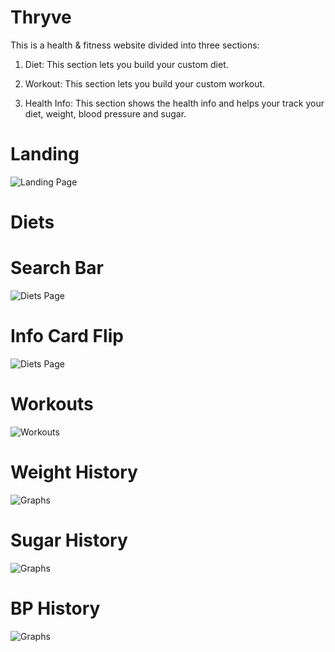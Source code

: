 # Thryve
This is a health & fitness website divided into three sections:
1. Diet:
This section lets you build your custom diet.

2. Workout:
This section lets you build your custom workout.

3. Health Info:
This section shows the health info and helps your track your diet, weight, blood pressure and sugar.

# Landing
![Landing Page](../master/Showcase/landing.png)

# Diets
# Search Bar
![Diets Page](../master/Showcase/diets_1.png)
# Info Card Flip
![Diets Page](../master/Showcase/diets_2.png)

# Workouts

![Workouts](../master/Showcase/workouts_1.png)

# Weight History
![Graphs](../master/Showcase/weight_history.png)

# Sugar History
![Graphs](../master/Showcase/sugar_history.png)

# BP History
![Graphs](../master/Showcase/BP_history.png)
